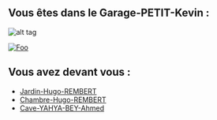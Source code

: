 ## Vous êtes dans le Garage-PETIT-Kevin :

![alt tag](https://camo.githubusercontent.com/3732fc3b9762afcffc0bfef5f5e0b7b0c82c878447720062df037160d7b29e33/68747470733a2f2f73742e687a63646e2e636f6d2f73696d67732f70696374757265732f676172616765732f6869732d647265616d2d6361722d6761726167652d6761726167652d656e76792d696d677e646334313139333430313666323736395f342d353738382d312d316334623738322e6a7067)

<a href="https://github.com/cfourcaud/TP2_GRP3_Labyrinthe/blob/main/index.md" rel="some text">![Foo](https://cdn.pixabay.com/photo/2016/01/15/20/08/secret-1142327_1280.jpg)</a>

## Vous avez devant vous :

- [Jardin-Hugo-REMBERT](https://github.com/Yahyabey48/tp-labyrinthe/tree/Jardin-Hugo-REMBERT/Jardin-Hugo-REMBERT.md)
- [Chambre-Hugo-REMBERT](https://github.com/Yahyabey48/tp-labyrinthe/tree/Chambre-Hugo-REMBERT/Chambre-Hugo-REMBERT.md)
- [Cave-YAHYA-BEY-Ahmed](https://github.com/Yahyabey48/tp-labyrinthe/blob/60d53cd36679a1370fc5843acc2874731f12bbf5/Cave-YAHYA-BEY-Ahmed.md)



